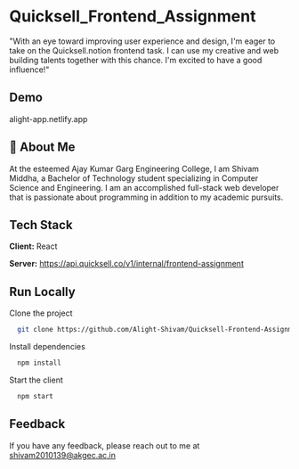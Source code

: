 # Quicksell_Frontend_Assignment
"With an eye toward improving user experience and design, I'm eager to take on the Quicksell.notion frontend task. I can use my creative and web building talents together with this chance. I'm excited to have a good influence!"

## Demo
alight-app.netlify.app

## 🚀 About Me
At the esteemed Ajay Kumar Garg Engineering College, I am Shivam Middha, a Bachelor of Technology student specializing in Computer Science and Engineering. I am an accomplished full-stack web developer that is passionate about programming in addition to my academic pursuits.



## Tech Stack

**Client:** React

**Server:** https://api.quicksell.co/v1/internal/frontend-assignment


## Run Locally

Clone the project

```bash
  git clone https://github.com/Alight-Shivam/Quicksell-Frontend-Assignment
```

Install dependencies

```bash
  npm install
```

Start the client

```bash
  npm start
```

## Feedback

If you have any feedback, please reach out to me at shivam2010139@akgec.ac.in